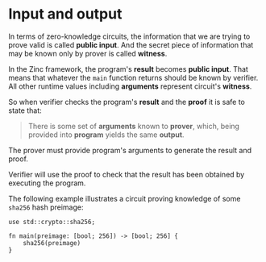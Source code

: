 # Input and output

In terms of zero-knowledge circuits, the information that we are trying to prove
valid is called **public input**. And the secret piece of information that may
be known only by prover is called **witness**.

In the Zinc framework, the program's **result** becomes **public input**.
That means that whatever the `main` function returns should be known by verifier.
All other runtime values including **arguments** represent circuit's **witness**.

So when verifier checks the program's **result** and the **proof**
it is safe to state that:

> There is some set of **arguments** known to **prover**, which,
> being provided into **program** yields the same **output**.


The prover must provide program's arguments to generate the result and proof.

Verifier will use the proof to check that the result has been obtained by
executing the program.

The following example illustrates a circuit proving knowledge of some
`sha256` hash preimage:

```rust,no_run,noplaypen
use std::crypto::sha256;

fn main(preimage: [bool; 256]) -> [bool; 256] {
    sha256(preimage)
}
```
